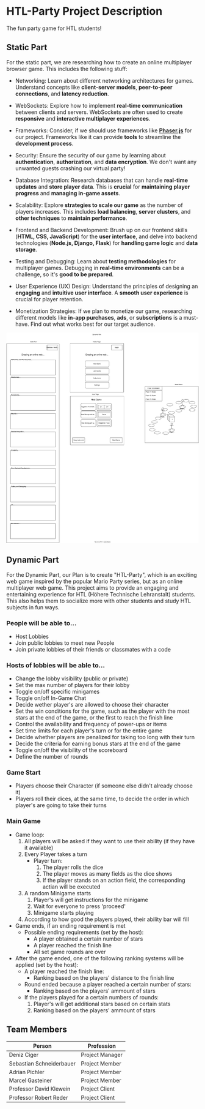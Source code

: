 # HTL-Party Project Description

The fun party game for HTL students!

## Static Part

For the static part, we are researching how to create an online multiplayer browser game.
This includes the following stuff:
- Networking: Learn about different networking architectures for games. Understand concepts like **client-server models**, **peer-to-peer connections**, and **latency reduction**.
- WebSockets: Explore how to  implement **real-time communication** between clients and servers. WebSockets are often used to create **responsive** and **interactive multiplayer experiences**.

- Frameworks: Consider, if we should use frameworks like **[Phaser.js](https://phaser.io/)** for our project. Frameworks like it can provide **tools** to streamline the **development process**.

- Security: Ensure the security of our game by learning about **authentication**, **authorization**, and **data encryption**. We don't want any unwanted guests crashing our virtual party!

- Database Integration: Research databases that can handle **real-time updates** and **store player data**. This is **crucial** for **maintaining player progress** and **managing in-game assets**.

- Scalability: Explore **strategies to scale our game** as the number of players increases. This includes **load balancing**, **server clusters**, and **other techniques** to **maintain performance**.

- Frontend and Backend Development: Brush up on our frontend skills (**HTML, CSS, JavaScript**) for the **user interface**, and delve into backend technologies (**Node.js, Django, Flask**) for **handling game logic** and **data storage**.

- Testing and Debugging: Learn about **testing methodologies** for multiplayer games. Debugging in **real-time environments** can be a challenge, so it's **good to be prepared**.

- User Experience (UX) Design: Understand the principles of designing an **engaging** and **intuitive user interface**. A **smooth user experience** is crucial for player retention.

- Monetization Strategies: If we plan to monetize our game, researching different models like **in-app purchases**, **ads**, or **subscriptions** is a must-have. Find out what works best for our target audience.

![](htlparty.svg)
 
## Dynamic Part

For the Dynamic Part, our Plan is to create "HTL-Party", which is an exciting web game inspired by the popular Mario Party series, but as an online multiplayer web game. This project aims to provide an engaging and entertaining experience for HTL (Höhere Technische Lehranstalt) students. This also helps them to socialize more with other students and study HTL subjects in fun ways.

### People will be able to...
- Host Lobbies
- Join public lobbies to meet new People
- Join private lobbies of their friends or classmates with a code

### Hosts of lobbies will be able to...
- Change the lobby visibility (public or private)
- Set the max number of players for their lobby
- Toggle on/off specific minigames
- Toggle on/off In-Game Chat
- Decide wether player's are allowed to choose their character
- Set the win conditions for the game, such as the player with the most stars at the end of the game, or the first to reach the finish line
- Control the availability and frequency of power-ups or items
- Set time limits for each player's turn or for the entire game
- Decide whether players are penalized for taking too long with their turn
- Decide the criteria for earning bonus stars at the end of the game
- Toggle on/off the visibility of the scoreboard
- Define the number of rounds

### Game Start
- Players choose their Character (if someone else didn't already choose it)
- Players roll their dices, at the same time, to decide the order in which player's are going to take their turns

### Main Game 
- Game loop:
    1. All players will be asked if they want to use their ability (if they have it available) 
    2. Every Player takes a turn
        - Player turn:
            1. The player rolls the dice
            2. The player moves as many fields as the dice shows
            3. If the player stands on an action field, the corresponding actian will be executed
    3. A random Minigame starts
        1. Player's will get instructions for the minigame
        2. Wait for everyone to press 'proceed'
        3. Minigame starts playing
    4. According to how good the players played, their ability bar will fill
- Game ends, if an ending requirement is met
    - Possible ending requirements (set by the host):
        - A player obtained a certain number of stars
        - A player reached the finish line
        - All set game rounds are over
- After the game ended, one of the following ranking systems will be applied (set by the host):
    - A player reached the finish line:
        - Ranking based on the players' distance to the finish line
    - Round ended because a player reached a certain number of stars:
        - Ranking based on the players' ammount of stars
    - If the players played for a certain numbers of rounds:
        1. Player's will get additional stars based on certain stats
        2. Ranking based on the players' ammount of stars

## Team Members
|Person                   | Profession      |
|-------------------------|-----------------|
|Deniz Ciger              | Project Manager |
|Sebastian Schneiderbauer | Project Member  |
|Adrian Pichler           | Project Member  |
|Marcel Gasteiner         | Project Member  |
|Professor David Klewein  | Project Client  |
|Professor Robert Reder   | Project Client  |